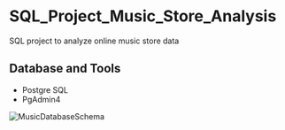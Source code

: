 # SQL_Project_Music_Store_Analysis
SQL project to analyze online music store data

## Database and Tools
* Postgre SQL
* PgAdmin4

![MusicDatabaseSchema](https://github.com/user-attachments/assets/650d19f5-0c1c-4fe9-97bd-9f51e02ebbbb)
